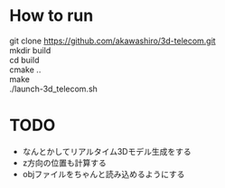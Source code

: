 # How to run
git clone https://github.com/akawashiro/3d-telecom.git  
mkdir build  
cd build  
cmake ..  
make  
./launch-3d_telecom.sh  

# TODO
- なんとかしてリアルタイム3Dモデル生成をする
- z方向の位置も計算する
- objファイルをちゃんと読み込めるようにする
